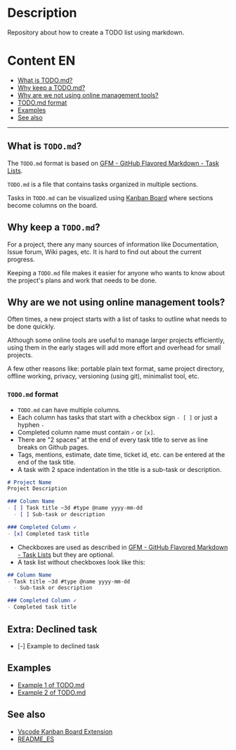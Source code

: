 # Description
Repository about how to create a TODO list using markdown.

# Content EN
- [What is TODO.md?](#What-is-`TODO.md`?)
- [Why keep a TODO.md?](#Why-keep-a-`TODO.md`?)
- [Why are we not using online management tools?](#Why-are-we-not-using-online-management-tools?)
- [TODO.md format](#`TODO.md`-format)
- [Examples](#examples)
- [See also](#See-also)

----

## What is `TODO.md`?

The `TODO.md` format is based on [GFM - GitHub Flavored Markdown - Task Lists](https://guides.github.com/features/mastering-markdown/#GitHub-flavored-markdown).

`TODO.md` is a file that contains tasks organized in multiple sections.

Tasks in `TODO.md` can be visualized using [Kanban Board](https://en.wikipedia.org/wiki/Kanban_board) where sections become columns on the board.

## Why keep a `TODO.md`?

For a project, there any many sources of information like Documentation, Issue forum, Wiki pages, etc. It is hard to find out about the current progress.

Keeping a `TODO.md` file makes it easier for anyone who wants to know about the project's plans and work that needs to be done.

## Why are we not using online management tools?

Often times, a new project starts with a list of tasks to outline what needs to be done quickly.

Although some online tools are useful to manage larger projects efficiently, using them in the early stages will add more effort and overhead for small projects.

A few other reasons like: portable plain text format, same project directory, offline working, privacy, versioning (using git), minimalist tool, etc.

### `TODO.md` format

- `TODO.md` can have multiple columns.
- Each column has tasks that start with a checkbox sign `- [ ]` or just a hyphen `- `
- Completed column name must contain `✓` or `[x]`.
- There are "2 spaces" at the end of every task title to serve as line breaks on Github pages.
- Tags, mentions, estimate, date time, ticket id, etc. can be entered at the end of the task title.
- A task with 2 space indentation in the title is a sub-task or description.

```md
# Project Name
Project Description

### Column Name
- [ ] Task title ~3d #type @name yyyy-mm-dd
  - [ ] Sub-task or description

### Completed Column ✓
- [x] Completed task title
```

- Checkboxes are used as described in [GFM - GitHub Flavored Markdown - Task Lists](https://guides.github.com/features/mastering-markdown/#GitHub-flavored-markdown) but they are optional.
- A task list without checkboxes look like this:

```md
## Column Name
- Task title ~3d #type @name yyyy-mm-dd
  - Sub-task or description

### Completed Column ✓
- Completed task title
```

## Extra: Declined task
- [-] Example to declined task
## Examples
- [Example 1 of TODO.md](Examples_TODO/TODO.md)
- [Example 2 of TODO.md](Examples_TODO/TODO2.md)

## See also
- [Vscode Kanban Board Extension](https://marketplace.visualstudio.com/items?itemName=coddx.coddx-alpha&ssr=false)
- [README_ES](README_ES.md)
